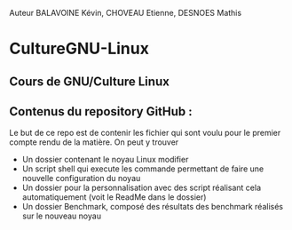 Auteur BALAVOINE Kévin, CHOVEAU Etienne, DESNOES Mathis

# CultureGNU-Linux
## Cours de GNU/Culture Linux

## Contenus du repository GitHub :

Le but de ce repo est de contenir les fichier qui sont voulu pour le premier compte rendu de la matière. On peut y trouver 
* Un dossier contenant le noyau Linux modifier  
* Un script shell qui execute les commande permettant de faire une nouvelle configuration du noyau
* Un dossier pour la personnalisation avec des script réalisant cela automatiquement (voit le ReadMe dans le dossier)
* Un dossier Benchmark, composé des résultats des benchmark réalisés sur le nouveau noyau
